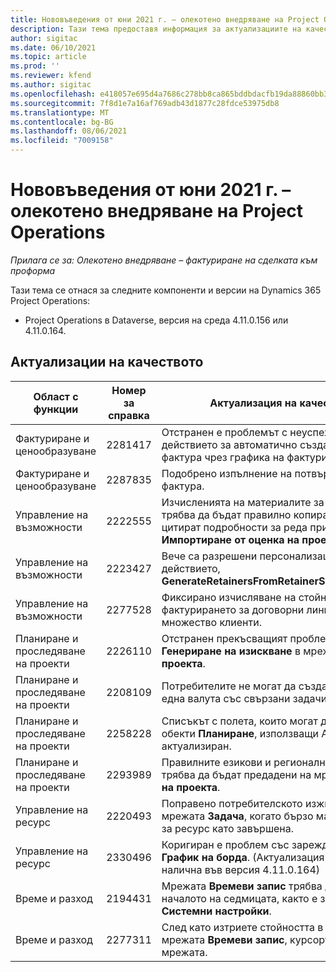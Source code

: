 ```yaml
---
title: Нововъведения от юни 2021 г. – олекотено внедряване на Project Operations
description: Тази тема предоставя информация за актуализациите на качеството, налични в изданието на олекотено внедряване на Project Operations от юни 2021.
author: sigitac
ms.date: 06/10/2021
ms.topic: article
ms.prod: ''
ms.reviewer: kfend
ms.author: sigitac
ms.openlocfilehash: e418057e695d4a7686c278bb8ca865bddbdacfb19da88860bb35dd39ab852091
ms.sourcegitcommit: 7f8d1e7a16af769adb43d1877c28fdce53975db8
ms.translationtype: MT
ms.contentlocale: bg-BG
ms.lasthandoff: 08/06/2021
ms.locfileid: "7009158"
---
```

# <a name="whats-new-june-2021---project-operations-lite-deployment"></a>Нововъведения от юни 2021 г. – олекотено внедряване на Project Operations

_Прилага се за: Олекотено внедряване – фактуриране на сделката към проформа_

Тази тема се отнася за следните компоненти и версии на Dynamics 365 Project Operations:

  - Project Operations в Dataverse, версия на среда 4.11.0.156 или 4.11.0.164.

## <a name="quality-updates"></a>Актуализации на качеството

| **Област с функции** | **Номер за справка** | **Актуализация на качеството** |
| --- | --- | --- |
| Фактуриране и ценообразуване | 2281417 | Отстранен е проблемът с неуспеха на действието за автоматично създаване на фактура чрез графика на фактурите. |
| Фактуриране и ценообразуване | 2287835 |   Подобрено изпълнение на потвърждението на фактура. |
| Управление на възможности | 2222555 | Изчисленията на материалите за таксуване трябва да бъдат правилно копирани, за да се цитират подробности за реда при използване **Импортиране от оценка на проекта**. |
| Управление на възможности | 2223427 | Вече са разрешени персонализации за действието, **GenerateRetainersFromRetainerScheduleOptions**. |
| Управление на възможности | 2277528 | Фиксирано изчисляване на стойността на фактурирането за договорни линии на проект с множество клиенти. |
| Планиране и проследяване на проекти | 2226110 | Отстранен прекъсващият проблем с функцията **Генериране на изискване** в мрежата **Екип на проекта**. |
| Планиране и проследяване на проекти | 2208109 | Потребителите не могат да създадат проект в една валута със свързани задачи в друга валута. |
| Планиране и проследяване на проекти | 2258228 | Списъкът с полета, които могат да се променят с обекти **Планиране**, използващи API на графика е актуализиран. |
| Планиране и проследяване на проекти | 2293989 | Правилните езикови и регионални настройки трябва да бъдат предадени на мрежата **Задачи на проекта**.|
| Управление на ресурс | 2220493 | Поправено потребителското изживяване в мрежата **Задача**, когато бързо маркирате заявка за ресурс като завършена. |
| Управление на ресурс | 2330496 | Коригиран е проблем със зареждането на **График на борда**. (Актуализация на качеството е налична във версия 4.11.0.164) |
| Време и разход | 2194431 | Мрежата **Времеви запис** трябва да уважава началото на седмицата, както е зададено в **Системни настройки**. |
| Време и разход | 2277311 | След като изтриете стойността в клетка в мрежата **Времеви запис**, курсорът остава в мрежата. |
